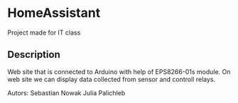 # HomeAssistant
Project made for IT class
## Description
Web site that is connected to Arduino with help of EPS8266-01s module.
On web site we can display data collected from sensor and controll relays.


Autors:
Sebastian Nowak
Julia Palichleb
